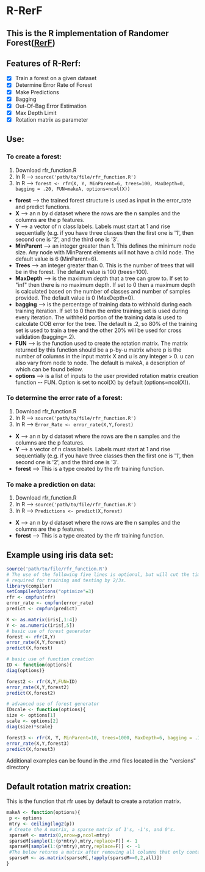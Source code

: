 # R-RerF
## This is the R implementation of Randomer Forest([RerF](https://arxiv.org/pdf/1506.03410v2.pdf "arxiv link to RerF paper"))


## Features of R-Rerf:
- [x] Train a forest on a given dataset
- [x] Determine Error Rate of Forest
- [x] Make Predictions
- [x] Bagging
- [x] Out-Of-Bag Error Estimation
- [x] Max Depth Limit
- [x] Rotation matrix as parameter

## Use:
###   To create a forest:
   1. Download rfr_function.R
   2. In R --> ```source('path/to/file/rfr_function.R')```  
   3. In R --> ```forest <- rfr(X, Y, MinParent=6, trees=100, MaxDepth=0, bagging = .20, FUN=makeA, options=ncol(X))```  
  - **forest** --> the trained forest structure is used as input in the error_rate and predict functions.
  - **X** --> an n by d dataset where the rows are the n samples and the columns are the p features.
  - **Y** --> a vector of n class labels.  Labels must start at 1 and rise sequentially (e.g. if you have three classes then the first one is '1', then second one is '2', and the third one is '3'.
  - **MinParent** --> an integer greater than 1.  This defines the minimum node size.  Any node with MinParent elements will not have a child node.  The default value is 6 (MinParent=6).
  - **Trees** --> an integer greater than 0.  This is the number of trees that will be in the forest.  The default value is 100 (trees=100).
  - **MaxDepth** --> is the maximum depth that a tree can grow to.  If set to "inf" then there is no maximum depth.  If set to 0 then a maximum depth is calculated based on the number of classes and number of samples provided.  The default value is 0 (MaxDepth=0).
  - **bagging** --> is the percentage of training data to withhold during each training iteration.  If set to 0 then the entire training set is used during every iteration.  The withheld portion of the training data  is used to calculate OOB error for the tree.  The default is .2, so 80% of the training set is used to train a tree and the other 20% will be used for cross validation (bagging=.2).
  - **FUN** --> is the function used to create the rotation matrix.  The matrix returned by this function should be a p-by-u matrix where p is the number of columns in the input matrix X and u is any integer > 0.  u can also vary from node to node.  The default is makeA, a description of which can be found below.
  - **options** --> is a list of inputs to the user provided rotation matrix creation function -- FUN.  Option is set to ncol(X) by default (options=ncol(X)).
###   To determine the error rate of a forest:
   1. Download rfr_function.R
   2. In R --> ```source('path/to/file/rfr_function.R')```
   3. In R --> ```Error_Rate <- error_rate(X,Y,forest)```
  - **X** --> an n by d dataset where the rows are the n samples and the columns are the p features.
  - **Y** --> a vector of n class labels.  Labels must start at 1 and rise sequentially (e.g. if you have three classes then the first one is '1', then second one is '2', and the third one is '3'.
  - **forest** --> This is a type created by the rfr training function.

###   To make a prediction on data:
   1. Download rfr_function.R
   2. In R --> ```source('path/to/file/rfr_function.R')```
   3. In R --> ```Predictions <- predict(X,forest)```
  - **X** --> an n by d dataset where the rows are the n samples and the columns are the p features.
  - **forest** --> This is a type created by the rfr training function.

## Example using iris data set:
```R
source('path/to/file/rfr_function.R')
# The use of the following five lines is optional, but will cut the time 
# required for training and testing by 2/3s.
library(compiler)
setCompilerOptions("optimize"=3)
rfr <- cmpfun(rfr)
error_rate <- cmpfun(error_rate)
predict <- cmpfun(predict)

X <- as.matrix(iris[,1:4])  
Y <- as.numeric(iris[,5])  
# basic use of forest generator
forest <- rfr(X,Y)  
error_rate(X,Y,forest)  
predict(X,forest)

# basic use of function creation
ID <- function(options){
diag(options)}

forest2 <- rfr(X,Y,FUN=ID)
error_rate(X,Y,forest2)
predict(X,forest2)

# advanced use of forest generator
IDscale <- function(options){
size <- options[1]
scale <- options[2]
diag(size)*scale}

forest3 <- rfr(X, Y, MinParent=10, trees=1000, MaxDepth=6, bagging = .10, FUN=IDscale, options=c(nrow(X), .5))
error_rate(X,Y,forest3)
predict(X,forest3)
```
Additional examples can be found in the .rmd files located in the "versions" directory

## Default rotation matrix creation:
This is the function that rfr uses by default to create a rotation matrix.
```R
makeA <- function(options){
 p <- options
 mtry <- ceiling(log2(p))
 # Create the A matrix, a sparse matrix of 1's, -1's, and 0's.
 sparseM <- matrix(0,nrow=p,ncol=mtry)
 sparseM[sample(1:(p*mtry),mtry,replace=F)] <- 1
 sparseM[sample(1:(p*mtry),mtry,replace=F)] <- -1
 #The below returns a matrix after removing all columns that only contain zeroes.
 sparseM <- as.matrix(sparseM[,!apply(sparseM==0,2,all)])
}
```
